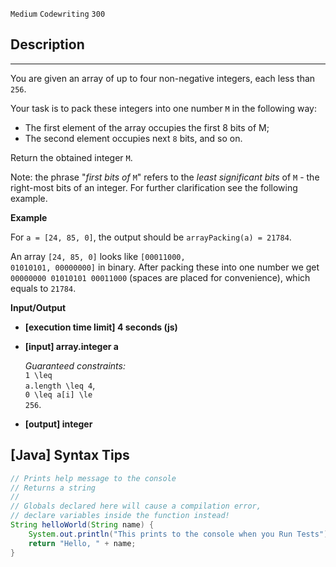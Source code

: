 `Medium`	`Codewriting` 	`300`

## Description

---

You are given an array of up to four non-negative integers, each less than <code>256</code>.

Your task is to pack these integers into one number <code>M</code> in the following way:

- The first element of the array occupies the first 8 bits of M;
- The second element occupies next <code>8</code> bits, and so on.

Return the obtained integer <code>M</code>.

Note: the phrase "_first bits of_ <code>M</code>" refers to the _least significant bits_ of <code>M</code> - the right-most bits of an integer. For further clarification see the following example.

**Example**

For <code>a = [24, 85, 0]</code>, the output should be
<code>arrayPacking(a) = 21784</code>.

An array <code>[24, 85, 0]</code> looks like <code>[00011000, 01010101, 00000000]</code> in binary.
After packing these into one number we get <code>00000000 01010101 00011000</code> (spaces are placed for convenience), which equals to <code>21784</code>.

**Input/Output**

- **[execution time limit] 4 seconds (js)**

- **[input] array.integer a**

  _Guaranteed constraints:_<br>
  <code type='math/tex'>1 \leq a.length \leq 4</code>,<br>
  <code type='math/tex'>0 \leq a[i] \le 256</code>.

- **[output] integer**

## [Java] Syntax Tips

``` java
// Prints help message to the console
// Returns a string
// 
// Globals declared here will cause a compilation error,
// declare variables inside the function instead!
String helloWorld(String name) {
    System.out.println("This prints to the console when you Run Tests");
    return "Hello, " + name;
}
```
